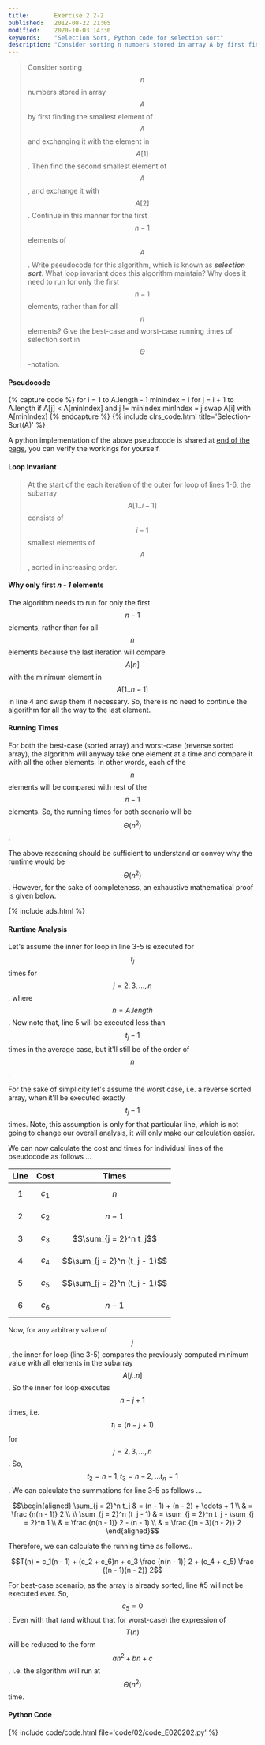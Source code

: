 ```yaml
---
title:       Exercise 2.2-2
published:   2012-08-22 21:05
modified:    2020-10-03 14:30
keywords:    "Selection Sort, Python code for selection sort"
description: "Consider sorting n numbers stored in array A by first finding the smallest element of A and exchanging it with the element in A[1]. Then find the second smallest element of A, and exchange it with A[2]. Continue in this manner for the first n−1 elements of A. Write pseudocode for this algorithm, which is known as selection sort."
---
```


> Consider sorting $$n$$ numbers stored in array $$A$$ by first finding the smallest element of $$A$$ and exchanging it with the element in $$A[1]$$. Then find the second smallest element of $$A$$, and exchange it with $$A[2]$$. Continue in this manner for the first $$n-1$$ elements of $$A$$. Write pseudocode for this algorithm, which is known as ***selection sort***. What loop invariant does this algorithm maintain? Why does it need to run for only the first $$n-1$$ elements, rather than for all $$n$$ elements? Give the best-case and worst-case running times of selection sort in $$\Theta$$-notation.

#### Pseudocode

{% capture code %}
for i = 1 to A.length - 1
    minIndex = i
    for j = i + 1 to A.length
        if A[j] < A[minIndex] and j != minIndex
            minIndex = j
    swap A[i] with A[minIndex]
{% endcapture %}
{% include clrs_code.html title='Selection-Sort(A)' %}

A python implementation of the above pseudocode is shared at [end of the page](#python-code), you can verify the workings for yourself.

#### Loop Invariant

> At the start of the each iteration of the outer **for** loop of lines 1-6, the subarray $$A[1..i - 1]$$ consists of $$i - 1$$ smallest elements of $$A$$, sorted in increasing order.

#### Why only first *n - 1* elements

The algorithm needs to run for only the first $$n - 1$$ elements, rather than for all $$n$$ elements because the last iteration will compare $$A[n]$$ with the minimum element in $$A[1 .. n - 1]$$ in line 4 and swap them if necessary. So, there is no need to continue the algorithm for all the way to the last element.

#### Running Times

For both the best-case (sorted array) and worst-case (reverse sorted array), the algorithm will anyway take one element at a time and compare it with all the other elements. In other words, each of the $$n$$ elements will be compared with rest of the $$n - 1$$ elements. So, the running times for both scenario will be $$\Theta(n^2)$$.

The above reasoning should be sufficient to understand or convey why the runtime would be $$\Theta(n^2)$$. However, for the sake of completeness, an exhaustive mathematical proof is given below.

{% include ads.html %}

#### Runtime Analysis

Let's assume the inner for loop in line 3-5 is executed for $$t_j$$ times for $$j = 2, 3, \ldots, n$$, where $$n = A.length$$. Now note that, line 5 will be executed less than $$t_j - 1$$ times in the average case, but it'll still be of the order of $$n$$.

For the sake of simplicity let's assume the worst case, i.e. a reverse sorted array, when it'll be executed exactly $$t_j - 1$$ times. Note, this assumption is only for that particular line, which is not going to change our overall analysis, it will only make our calculation easier.

We can now calculate the cost and times for individual lines of the pseudocode as follows ...

|  Line |   Cost  | Times                        |
|:-----:|:-------:|------------------------------|
|   1   | $$c_1$$ | $$n$$                        |
|   2   | $$c_2$$ | $$n - 1$$                    |
|   3   | $$c_3$$ | $$\sum_{j = 2}^n t_j$$       |
|   4   | $$c_4$$ | $$\sum_{j = 2}^n (t_j - 1)$$ |
|   5   | $$c_5$$ | $$\sum_{j = 2}^n (t_j - 1)$$ |
|   6   | $$c_6$$ | $$n - 1$$                    |

Now, for any arbitrary value of $$j$$, the inner for loop (line 3-5) compares the previously computed minimum value with all elements in the subarray $$A[j..n]$$. So the inner for loop executes $$n - j + 1$$ times, i.e. $$t_j = (n - j + 1)$$ for $$j = 2, 3, \ldots, n$$. So, $$t_2 = n - 1, t_3 = n - 2, \ldots t_n = 1$$. We can calculate the summations for line 3-5 as follows ...

$$\begin{aligned}
      \sum_{j = 2}^n t_j & = (n - 1) + (n - 2) + \cdots + 1 \\
                         & = \frac {n(n - 1)} 2
\\
\\
\sum_{j = 2}^n (t_j - 1) & = \sum_{j = 2}^n t_j - \sum_{j = 2}^n 1 \\
                         & = \frac {n(n - 1)} 2 - (n - 1) \\
                         & = \frac {(n - 3)(n - 2)} 2
\end{aligned}$$

Therefore, we can calculate the running time as follows..

$$T(n) = c_1(n - 1) + (c_2 + c_6)n + c_3 \frac {n(n - 1)} 2 + (c_4 + c_5) \frac {(n - 1)(n - 2)} 2$$

For best-case scenario, as the array is already sorted, line #5 will not be executed ever. So, $$c_5 = 0$$. Even with that (and without that for worst-case) the expression of $$T(n)$$ will be reduced to the form $$an^2 + bn + c$$, i.e. the algorithm will run at $$\Theta(n^2)$$ time.

#### Python Code

{% include code/code.html file='code/02/code_E020202.py' %}

